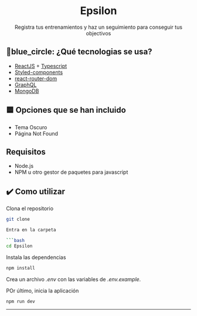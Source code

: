<h1 align="center">Epsilon</h1>

<p align="center">
  Registra tus entrenamientos y haz un seguimiento para conseguir tus objectivos
</p>

## 🔵blue_circle: ¿Qué tecnologias se usa?

- [ReactJS](https://reactjs.org/) + [Typescript](https://www.typescriptlang.org/)
- [Styled-components](https://styled-components.com/)
- [react-router-dom](https://reactrouter.com/web/guides/quick-start)
- [GraphQL](https://graphql.org/)
- [MongoDB](https://docs.mongodb.com/)


## :blue_square: Opciones que se han incluido

- Tema Oscuro
- Página Not Found

## Requisitos

- Node.js
- NPM u otro gestor de paquetes para javascript

## :heavy_check_mark: Como utilizar

Clona el repositorio

```bash
git clone 

Entra en la carpeta

```bash
cd Epsilon
```

Instala las dependencias

```bash
npm install
```

Crea un archivo *.env* con las variables de *.env.example*.

POr último, inicia la aplicación

```bash
npm run dev
```

---  
